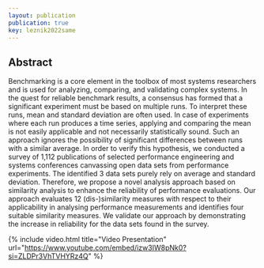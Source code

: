 ```yaml
---
layout: publication
publication: true
key: leznik2022same
---
```


## Abstract
Benchmarking is a core element in the toolbox of most systems researchers and is used for analyzing, comparing, and validating complex systems. In the quest for reliable benchmark results, a consensus has formed that a significant experiment must be based on multiple runs. To interpret these runs, mean and standard deviation are often used. In case of experiments where each run produces a time series, applying and comparing the mean is not easily applicable and not necessarily statistically sound. Such an approach ignores the possibility of significant differences between runs with a similar average. In order to verify this hypothesis, we conducted a survey of 1,112 publications of selected performance engineering and systems conferences canvassing open data sets from performance experiments. The identified 3 data sets purely rely on average and standard deviation. Therefore, we propose a novel analysis approach based on similarity analysis to enhance the reliability of performance evaluations. Our approach evaluates 12 (dis-)similarity measures with respect to their applicability in analysing performance measurements and identifies four suitable similarity measures. We validate our approach by demonstrating the increase in reliability for the data sets found in the survey.

{% include video.html title="Video Presentation" url="https://www.youtube.com/embed/izw3IW8pNk0?si=ZLDPr3VhTVHYRz4Q" %}


